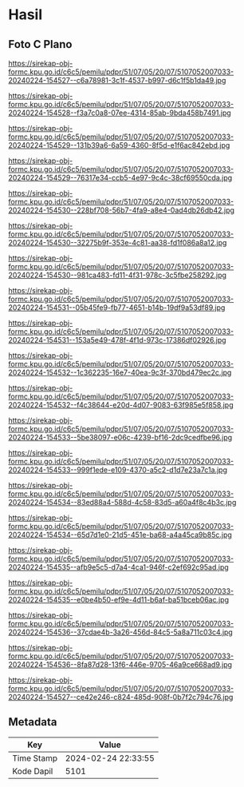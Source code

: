 # Hasil

## Foto C Plano

https://sirekap-obj-formc.kpu.go.id/c6c5/pemilu/pdpr/51/07/05/20/07/5107052007033-20240224-154527--c6a78981-3c1f-4537-b997-d6c1f5b1da49.jpg

https://sirekap-obj-formc.kpu.go.id/c6c5/pemilu/pdpr/51/07/05/20/07/5107052007033-20240224-154528--f3a7c0a8-07ee-4314-85ab-9bda458b7491.jpg

https://sirekap-obj-formc.kpu.go.id/c6c5/pemilu/pdpr/51/07/05/20/07/5107052007033-20240224-154529--131b39a6-6a59-4360-8f5d-e1f6ac842ebd.jpg

https://sirekap-obj-formc.kpu.go.id/c6c5/pemilu/pdpr/51/07/05/20/07/5107052007033-20240224-154529--76317e34-ccb5-4e97-9c4c-38cf69550cda.jpg

https://sirekap-obj-formc.kpu.go.id/c6c5/pemilu/pdpr/51/07/05/20/07/5107052007033-20240224-154530--228bf708-56b7-4fa9-a8e4-0ad4db26db42.jpg

https://sirekap-obj-formc.kpu.go.id/c6c5/pemilu/pdpr/51/07/05/20/07/5107052007033-20240224-154530--32275b9f-353e-4c81-aa38-fd1f086a8a12.jpg

https://sirekap-obj-formc.kpu.go.id/c6c5/pemilu/pdpr/51/07/05/20/07/5107052007033-20240224-154530--981ca483-fd11-4f31-978c-3c5fbe258292.jpg

https://sirekap-obj-formc.kpu.go.id/c6c5/pemilu/pdpr/51/07/05/20/07/5107052007033-20240224-154531--05b45fe9-fb77-4651-b14b-19df9a53df89.jpg

https://sirekap-obj-formc.kpu.go.id/c6c5/pemilu/pdpr/51/07/05/20/07/5107052007033-20240224-154531--153a5e49-478f-4f1d-973c-17386df02926.jpg

https://sirekap-obj-formc.kpu.go.id/c6c5/pemilu/pdpr/51/07/05/20/07/5107052007033-20240224-154532--1c362235-16e7-40ea-9c3f-370bd479ec2c.jpg

https://sirekap-obj-formc.kpu.go.id/c6c5/pemilu/pdpr/51/07/05/20/07/5107052007033-20240224-154532--f4c38644-e20d-4d07-9083-63f985e5f858.jpg

https://sirekap-obj-formc.kpu.go.id/c6c5/pemilu/pdpr/51/07/05/20/07/5107052007033-20240224-154533--5be38097-e06c-4239-bf16-2dc9cedfbe96.jpg

https://sirekap-obj-formc.kpu.go.id/c6c5/pemilu/pdpr/51/07/05/20/07/5107052007033-20240224-154533--999f1ede-e109-4370-a5c2-d1d7e23a7c1a.jpg

https://sirekap-obj-formc.kpu.go.id/c6c5/pemilu/pdpr/51/07/05/20/07/5107052007033-20240224-154534--83ed88a4-588d-4c58-83d5-a60a4f8c4b3c.jpg

https://sirekap-obj-formc.kpu.go.id/c6c5/pemilu/pdpr/51/07/05/20/07/5107052007033-20240224-154534--65d7d1e0-21d5-451e-ba68-a4a45ca9b85c.jpg

https://sirekap-obj-formc.kpu.go.id/c6c5/pemilu/pdpr/51/07/05/20/07/5107052007033-20240224-154535--afb9e5c5-d7a4-4ca1-946f-c2ef692c95ad.jpg

https://sirekap-obj-formc.kpu.go.id/c6c5/pemilu/pdpr/51/07/05/20/07/5107052007033-20240224-154535--e0be4b50-ef9e-4d11-b6af-ba51bceb06ac.jpg

https://sirekap-obj-formc.kpu.go.id/c6c5/pemilu/pdpr/51/07/05/20/07/5107052007033-20240224-154536--37cdae4b-3a26-456d-84c5-5a8a711c03c4.jpg

https://sirekap-obj-formc.kpu.go.id/c6c5/pemilu/pdpr/51/07/05/20/07/5107052007033-20240224-154536--8fa87d28-13f6-446e-9705-46a9ce668ad9.jpg

https://sirekap-obj-formc.kpu.go.id/c6c5/pemilu/pdpr/51/07/05/20/07/5107052007033-20240224-154527--ce42e246-c824-485d-908f-0b7f2c794c76.jpg


## Metadata

| Key        | Value               |
| ---------- | ------------------- |
| Time Stamp | 2024-02-24 22:33:55 |
| Kode Dapil | 5101                |



